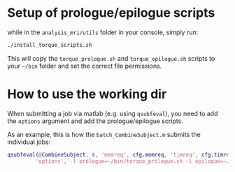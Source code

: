 # Setup of prologue/epilogue scripts

while in the `analysis_mri/utils` folder in your console, simply run:
```bash
./install_torque_scripts.sh 
```
This will copy the `torque_prologue.sh` and `torque_epilogue.sh` scripts to your `~/bin` folder and set the correct file permissions.

# How to use the working dir

When submitting a job via matlab (e.g. using `qsubfeval`), you need to add the `options` argument and add the prologue/epilogue scripts.

As an example, this is how the `batch_CombineSubject.m` submits the individual jobs:
```matlab
qsubfeval(@CombineSubject, s, 'memreq', cfg.memreq, 'timreq', cfg.timreq,...
         'options','-l prologue=~/bin/torque_prologue.sh -l epilogue=~/bin/torque_epilogue.sh');
```

